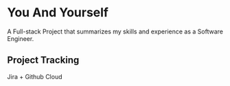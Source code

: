 # You And Yourself
A Full-stack Project that summarizes my skills and experience as a Software Engineer.

## Project Tracking
Jira + Github Cloud
